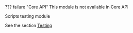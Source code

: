 ??? failure "Core API"
    This module is not available in Core API

Scripts testing module

See the section [Testing](/testing)